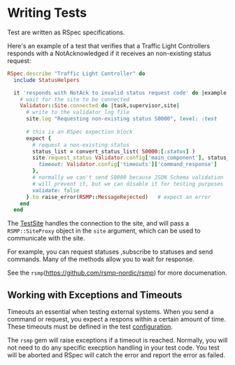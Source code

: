 # Writing Tests
Test are written as RSpec specifications.

Here's an example of a test that verifies that a Traffic Light Controllers responds with a NotAcknowledged if it receives an non-existing status request:

```ruby
RSpec.describe "Traffic Light Controller" do
  include StatusHelpers

  it 'responds with NotAck to invalid status request code' do |example|
    # wait for the site to be connected
    Validator::Site.connected do |task,supervisor,site|
      # write to the validator log file
      site.log "Requesting non-existing status S0000", level: :test
      
      # this is an RSpec expection block
      expect {
        # request a non-existing status
        status_list = convert_status_list( S0000:[:status] )
        site.request_status Validator.config['main_component'], status_list, collect: {
          timeout: Validator.config['timeouts']['command_response']
        },
        # normally we can't send S0000 because JSON Schema validation
        # will prevent it, but we can disable it for testing purposes
        validate: false
      }.to raise_error(RSMP::MessageRejected)   # expect an error
    end
  end
```

The [TestSite](Validator::Site.md) handles the connection to the site, and will pass a `RSMP::SiteProxy` object in the `site` argument, which can be used to communicate with the site. 

For example, you can request statuses ,subscribe to statuses and send commands. Many of the methods allow you to wait for response.

See the `rsmp`(https://github.com/rsmp-nordic/rsmp) for more documenation.

## Working with Exceptions and Timeouts
Timeouts an essential when testing external systems. When you send a command or request, you expect a respons within a certain amount of time. These timeouts must be defined in the test [configuration](configurin.md).

The `rsmp` gem will raise exceptions if a timeout is reached. Normally, you will not need to do any specific execption handling in your test code. You test will be aborted and RSpec will catch the error and report the error as failed.

